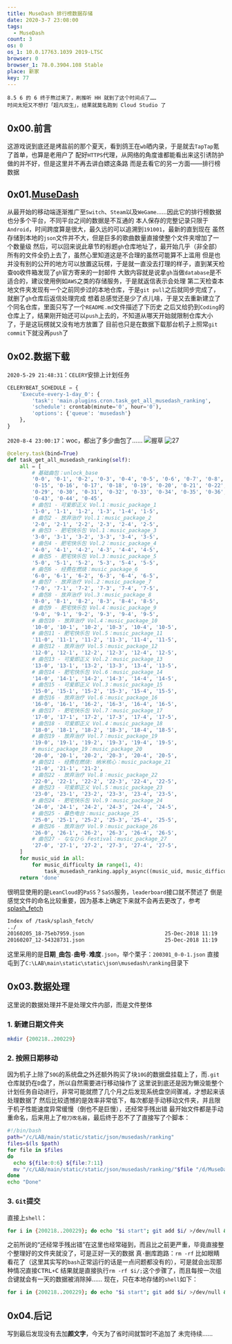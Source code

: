 ```yaml
---
title: MuseDash 排行榜数据存储
date: 2020-3-7 23:08:00
tags:
  - MuseDash
count: 3
os: 0
os_1: 10.0.17763.1039 2019-LTSC
browser: 0
browser_1: 78.0.3904.108 Stable
place: 新家
key: 77
---
```

    8.5 6 的 6 终于熬过来了，刷推听 HH 就到了这个时间点了……
    时间太短又不想打「超凡双生」，结果就莫名跑到 Cloud Studio 了
<!-- more -->
## 0x00.前言
这游戏说到底还是烤盐前的那个夏天，看到鸽王在`wb`晒内录，于是就去`TapTap`氪了首单，也算是老用户了
配好`HTTPS`代理，从网络的角度谁都能看出来这引诱防护做的并不好，但是这里并不再去讲白嫖这条路
而是去看它的另一方面——排行榜数据

## 0x01.[MuseDash](https://github.com/yuangezhizao/MuseDash)
从最开始的移动端逐渐推广至`Switch`、`Steam`以及`WeGame`……因此它的排行榜数据也分多个平台，不同平台之间的数据是不互通的
本人保存的完整记录只限于`Android`，时间跨度算是很大，最久远的可以追溯到`191001`，最新的直到现在
虽然存储到本地的`json`文件并不大，但是巨多的歌曲数量直接使整个文件夹增加了一个数量级
然后，可以回来说此章节的标题`gh`仓库地址了，最开始几乎（非全部）所有的文件全扔上去了，虽然心里知道这是不合理的虽然可能算不上滥用
但是也并没有别的公开的地方可以放置这玩楞，于是就一直没去打理的样子，直到某天检查`QQ`收件箱发现了`gh`官方寄来的一封邮件
大致内容就是说拿`gh`当做`database`是不适合的，建议使用例如`AWS`之类的存储服务，于是就返信表示会处理
第二天检查本地文件夹发现有一个之前同步过的本地仓库，于是`git pull`之后就同步完成了，就删了`gh`仓库后返信处理完成
想着总感觉还是少了点儿啥，于是又去重新建立了个同名仓库，里面只写了一个`README.md`文件描述了下历史
之后又给扔到`Coding`的仓库上了，结果刚开始还可以`push`上去的，不知道从哪天开始就限制仓库大小了，于是这玩楞就又没有地方放置了
目前也只是在数据下载那台机子上照常`git commit`下就没再`push`了

## 0x02.数据下载
`2020-5-29 21:48:31`：`CELERY`安排上计划任务
``` python
CELERYBEAT_SCHEDULE = {
    'Execute-every-1-day_0': {
        'task': 'main.plugins.cron.task_get_all_musedash_ranking',
        'schedule': crontab(minute='0', hour='0'),
        'options': {'queue': 'musedash'}
    },
}
```
`2020-8-4 23:00:17`：woc，都出了多少曲包了……
![握草](https://i1.yuangezhizao.cn/Win-10/20200804210838.jpg!webp)
![27](https://i1.yuangezhizao.cn/Win-10/20200804225619.jpg!webp)

``` python
@celery.task(bind=True)
def task_get_all_musedash_ranking(self):
    all = [
        # 基础曲包：unlock_base
        '0-0', '0-1', '0-2', '0-3', '0-4', '0-5', '0-6', '0-7', '0-8', '0-9', '0-10', '0-11', '0-12', '0-13', '0-14',
        '0-15', '0-16', '0-17', '0-18', '0-19', '0-20', '0-21', '0-22', '0-23', '0-24', '0-25', '0-26', '0-27', '0-28',
        '0-29', '0-30', '0-31', '0-32', '0-33', '0-34', '0-35', '0-36', '0-37', '0-38', '0-39', '0-40', '0-41', '0-42',
        '0-43', '0-44', '0-45',
        # 曲包1 - 可爱即正义 Vol.1：music_package_1
        '1-0', '1-1', '1-2', '1-3', '1-4', '1-5',
        # 曲包2 - 放弃治疗 Vol.1：music_package_2
        '2-0', '2-1', '2-2', '2-3', '2-4', '2-5',
        # 曲包3 - 肥宅快乐包 Vol.1：music_package_3
        '3-0', '3-1', '3-2', '3-3', '3-4', '3-5',
        # 曲包4 - 肥宅快乐包 Vol.2：music_package_4
        '4-0', '4-1', '4-2', '4-3', '4-4', '4-5',
        # 曲包5 - 肥宅快乐包 Vol.3：music_package_5
        '5-0', '5-1', '5-2', '5-3', '5-4', '5-5',
        # 曲包6 - 经费在燃烧：music_package_6
        '6-0', '6-1', '6-2', '6-3', '6-4', '6-5',
        # 曲包7 - 放弃治疗 Vol.2：music_package_7
        '7-0', '7-1', '7-2', '7-3', '7-4', '7-5',
        # 曲包8 - 放弃治疗 Vol.3：music_package_8
        '8-0', '8-1', '8-2', '8-3', '8-4', '8-5',
        # 曲包9 - 肥宅快乐包 Vol.4：music_package_9
        '9-0', '9-1', '9-2', '9-3', '9-4', '9-5',
        # 曲包10 - 放弃治疗 Vol.4：music_package_10
        '10-0', '10-1', '10-2', '10-3', '10-4', '10-5',
        # 曲包11 - 肥宅快乐包 Vol.5：music_package_11
        '11-0', '11-1', '11-2', '11-3', '11-4', '11-5',
        # 曲包12 - 放弃治疗 Vol.5：music_package_12
        '12-0', '12-1', '12-2', '12-3', '12-4', '12-5',
        # 曲包13 - 可爱即正义 Vol.2：music_package_13
        '13-0', '13-1', '13-2', '13-3', '13-4', '13-5',
        # 曲包14 - 肥宅快乐包 Vol.6：music_package_14
        '14-0', '14-1', '14-2', '14-3', '14-4', '14-5',
        # 曲包15 - 可爱即正义 Vol.3：music_package_15
        '15-0', '15-1', '15-2', '15-3', '15-4', '15-5',
        # 曲包16 - 放弃治疗 Vol.6：music_package_16
        '16-0', '16-1', '16-2', '16-3', '16-4', '16-5',
        # 曲包17 - 肥宅快乐包 Vol.7：music_package_17
        '17-0', '17-1', '17-2', '17-3', '17-4', '17-5',
        # 曲包18 - 可爱即正义 Vol.4：music_package_18
        '18-0', '18-1', '18-2', '18-3', '18-4', '18-5',
        # 曲包19 - 放弃治疗 Vol.7：music_package_19
        '19-0', '19-1', '19-2', '19-3', '19-4', '19-5',
        # music_package_19：music_package_20
        '20-0', '20-1', '20-2', '20-3', '20-4', '20-5',
        # 曲包21 - 经费在燃烧: 纳米核心：music_package_21
        '21-0', '21-1', '21-2',
        # 曲包22 - 放弃治疗 Vol.8：music_package_22
        '22-0', '22-1', '22-2', '22-3', '22-4', '22-5',
        # 曲包23 - 可爱即正义 Vol.5：music_package_23
        '23-0', '23-1', '23-2', '23-3', '23-4', '23-5',
        # 曲包24 - 肥宅快乐包 Vol.9：music_package_24
        '24-0', '24-1', '24-2', '24-3', '24-4', '24-5',
        # 曲包25 - 暮色电台：music_package_25
        '25-0', '25-1', '25-2', '25-3', '25-4', '25-5',
        # 曲包26 - 放弃治疗 Vol.9：music_package_26
        '26-0', '26-1', '26-2', '26-3', '26-4', '26-5',
        # 曲包27 - ななひら Festival：music_package_27
        '27-0', '27-1', '27-2', '27-3', '27-4', '27-5',
    ]
    for music_uid in all:
        for music_difficulty in range(1, 4):
            task_musedash_ranking.apply_async((music_uid, music_difficulty), queue='musedash')
    return 'done'
```
很明显使用的是`LeanCloud`的`PaSS`？`SaSS`服务，`leaderboard`接口就不赘述了
倒是感觉文件的命名比较重要，因为基本上确定下来就不会再去更改了，参考[splash_fetch](https://www.biliplus.com/task/splash_fetch/)
``` bash
Index of /task/splash_fetch/
../
20160205_18-75eb7959.json                          25-Dec-2018 11:19                2521
20160207_12-54328731.json                          25-Dec-2018 11:19                 788
```
这里采用的是**日期**`_`**曲包**`-`**曲号**`-`**难度**`.json`，举个栗子：`200301_0-0-1.json`
直接屯到了`C:\LAB\main\static\static\json\musedash\ranking`目录下

## 0x03.数据处理
这里说的数据处理并不是处理文件内部，而是文件整体
### 1. 新建日期文件夹
``` bash
mkdir {200218..200229}
```

### 2. 按照日期移动
因为机子上除了`50G`的系统盘之外还额外购买了块`10G`的数据盘挂载上了，而`.git`仓库就扔在`D`盘了，所以自然需要进行移动操作了
这里说到底还是因为懒没能整个计划任务自动进行，非常可能就攒了几个月之后发现系统盘空间骤减，才想起来该处理数据了
然后比较遗憾的是效率非常低下，每次都是手动移动文件夹，并且限于机子性能速度异常缓慢（倒也不是巨慢），还经常手残出错
最开始文件都是手动重命名，后来用上了`橙刀改名器`，最后终于忍不了了直接写了个脚本：
``` bash
#!/bin/bash
path="/c/LAB/main/static/static/json/musedash/ranking"
files=$(ls $path)
for file in $files
do
  echo ${file:0:6} ${file:7:11}
  mv "/c/LAB/main/static/static/json/musedash/ranking/"$file "/d/MuseDash/ranking/"${file:0:6}"/"${file:7:11}
done
echo "Done"
```

### 3. `Git`提交
直接上`shell`：
``` bash
for i in {200218..200229}; do echo "$i start"; git add $i/ >/dev/null && git commit -m "$i" >/dev/null && git push >/dev/null; rm -rf $i/; echo "$i ok"; done
```
之前所说的“还经常手残出错”在这里也经常碰到，而且比之前更严重，毕竟直接整个整理好的文件夹就没了，可是正好一天的数据
真`·`删库跑路：`rm -rf`
比如眼睛看花了（这里其实写的`bash`正常运行的话是一点问题都没有的），可是就会出现那种情况直接<kbd>CTRL</kbd>`+`<kbd>C</kbd>
结果就是直接执行`rm -rf $i/;`这个步骤了，而且每按一次组合键就会有一天的数据被消除掉……
现在，只在本地存储的`shell`如下：
``` bash
for i in {200218..200229}; do echo "$i start"; git add $i/ >/dev/null && git commit -m "$i" >/dev/null; rm -rf $i/; echo "$i ok"; done
```

## 0x04.后记
写到最后发现没有去加**颜文字**，今天为了省时间就暂时不追加了
未完待续……